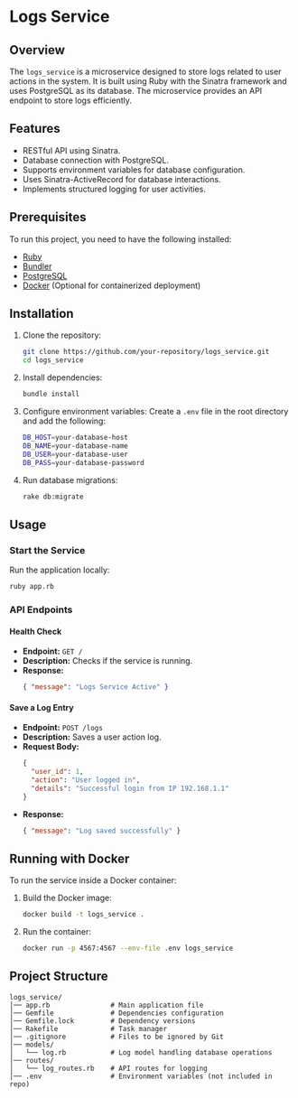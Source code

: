# Logs Service

## Overview
The `logs_service` is a microservice designed to store logs related to user actions in the system. It is built using Ruby with the Sinatra framework and uses PostgreSQL as its database. The microservice provides an API endpoint to store logs efficiently.

## Features
- RESTful API using Sinatra.
- Database connection with PostgreSQL.
- Supports environment variables for database configuration.
- Uses Sinatra-ActiveRecord for database interactions.
- Implements structured logging for user activities.

## Prerequisites
To run this project, you need to have the following installed:
- [Ruby](https://www.ruby-lang.org/)
- [Bundler](https://bundler.io/)
- [PostgreSQL](https://www.postgresql.org/)
- [Docker](https://www.docker.com/) (Optional for containerized deployment)

## Installation

1. Clone the repository:
   ```sh
   git clone https://github.com/your-repository/logs_service.git
   cd logs_service
   ```

2. Install dependencies:
   ```sh
   bundle install
   ```

3. Configure environment variables:
   Create a `.env` file in the root directory and add the following:
   ```sh
   DB_HOST=your-database-host
   DB_NAME=your-database-name
   DB_USER=your-database-user
   DB_PASS=your-database-password
   ```

4. Run database migrations:
   ```sh
   rake db:migrate
   ```

## Usage

### Start the Service
Run the application locally:
```sh
ruby app.rb
```

### API Endpoints

#### Health Check
- **Endpoint:** `GET /`
- **Description:** Checks if the service is running.
- **Response:**
  ```json
  { "message": "Logs Service Active" }
  ```

#### Save a Log Entry
- **Endpoint:** `POST /logs`
- **Description:** Saves a user action log.
- **Request Body:**
  ```json
  {
    "user_id": 1,
    "action": "User logged in",
    "details": "Successful login from IP 192.168.1.1"
  }
  ```
- **Response:**
  ```json
  { "message": "Log saved successfully" }
  ```

## Running with Docker
To run the service inside a Docker container:
1. Build the Docker image:
   ```sh
   docker build -t logs_service .
   ```
2. Run the container:
   ```sh
   docker run -p 4567:4567 --env-file .env logs_service
   ```

## Project Structure
```
logs_service/
│── app.rb               # Main application file
│── Gemfile              # Dependencies configuration
│── Gemfile.lock         # Dependency versions
│── Rakefile             # Task manager
│── .gitignore           # Files to be ignored by Git
│── models/
│   └── log.rb           # Log model handling database operations
│── routes/
│   └── log_routes.rb    # API routes for logging
│── .env                 # Environment variables (not included in repo)
```
